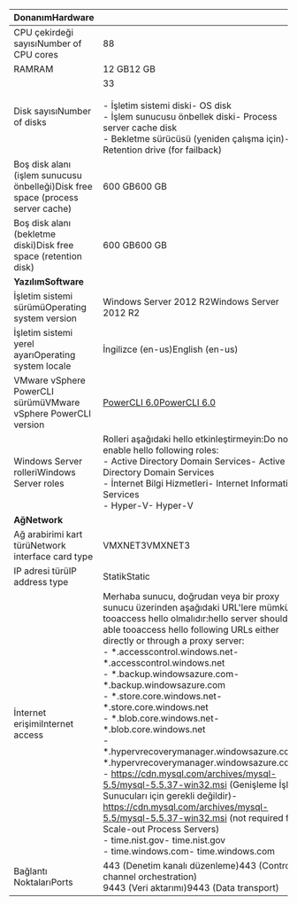 | <span data-ttu-id="31594-101">**Donanım**</span><span class="sxs-lookup"><span data-stu-id="31594-101">**Hardware**</span></span> | |
| --- |---|
| <span data-ttu-id="31594-102">CPU çekirdeği sayısı</span><span class="sxs-lookup"><span data-stu-id="31594-102">Number of CPU cores</span></span>| <span data-ttu-id="31594-103">8</span><span class="sxs-lookup"><span data-stu-id="31594-103">8</span></span> |
| <span data-ttu-id="31594-104">RAM</span><span class="sxs-lookup"><span data-stu-id="31594-104">RAM</span></span>| <span data-ttu-id="31594-105">12 GB</span><span class="sxs-lookup"><span data-stu-id="31594-105">12 GB</span></span>|
| <span data-ttu-id="31594-106">Disk sayısı</span><span class="sxs-lookup"><span data-stu-id="31594-106">Number of disks</span></span> | <span data-ttu-id="31594-107">3</span><span class="sxs-lookup"><span data-stu-id="31594-107">3</span></span> <br><br> <span data-ttu-id="31594-108">- İşletim sistemi diski</span><span class="sxs-lookup"><span data-stu-id="31594-108">- OS disk</span></span><br> <span data-ttu-id="31594-109">- İşlem sunucusu önbellek diski</span><span class="sxs-lookup"><span data-stu-id="31594-109">- Process server cache disk</span></span><br> <span data-ttu-id="31594-110">- Bekletme sürücüsü (yeniden çalışma için)</span><span class="sxs-lookup"><span data-stu-id="31594-110">- Retention drive (for failback)</span></span>|
| <span data-ttu-id="31594-111">Boş disk alanı (işlem sunucusu önbelleği)</span><span class="sxs-lookup"><span data-stu-id="31594-111">Disk free space (process server cache)</span></span> | <span data-ttu-id="31594-112">600 GB</span><span class="sxs-lookup"><span data-stu-id="31594-112">600 GB</span></span>
| <span data-ttu-id="31594-113">Boş disk alanı (bekletme diski)</span><span class="sxs-lookup"><span data-stu-id="31594-113">Disk free space (retention disk)</span></span> | <span data-ttu-id="31594-114">600 GB</span><span class="sxs-lookup"><span data-stu-id="31594-114">600 GB</span></span>|
| <span data-ttu-id="31594-115">**Yazılım**</span><span class="sxs-lookup"><span data-stu-id="31594-115">**Software**</span></span> | |
| <span data-ttu-id="31594-116">İşletim sistemi sürümü</span><span class="sxs-lookup"><span data-stu-id="31594-116">Operating system version</span></span> | <span data-ttu-id="31594-117">Windows Server 2012 R2</span><span class="sxs-lookup"><span data-stu-id="31594-117">Windows Server 2012 R2</span></span> |
| <span data-ttu-id="31594-118">İşletim sistemi yerel ayarı</span><span class="sxs-lookup"><span data-stu-id="31594-118">Operating system locale</span></span> | <span data-ttu-id="31594-119">İngilizce (en-us)</span><span class="sxs-lookup"><span data-stu-id="31594-119">English (en-us)</span></span>|
| <span data-ttu-id="31594-120">VMware vSphere PowerCLI sürümü</span><span class="sxs-lookup"><span data-stu-id="31594-120">VMware vSphere PowerCLI version</span></span> | [<span data-ttu-id="31594-121">PowerCLI 6.0</span><span class="sxs-lookup"><span data-stu-id="31594-121">PowerCLI 6.0</span></span>](https://my.vmware.com/web/vmware/details?productId=491&downloadGroup=PCLI600R1 "PowerCLI 6.0")|
| <span data-ttu-id="31594-122">Windows Server rolleri</span><span class="sxs-lookup"><span data-stu-id="31594-122">Windows Server roles</span></span> | <span data-ttu-id="31594-123">Rolleri aşağıdaki hello etkinleştirmeyin:</span><span class="sxs-lookup"><span data-stu-id="31594-123">Do not enable hello following roles:</span></span> <br> <span data-ttu-id="31594-124">- Active Directory Domain Services</span><span class="sxs-lookup"><span data-stu-id="31594-124">- Active Directory Domain Services</span></span> <br><span data-ttu-id="31594-125">- İnternet Bilgi Hizmetleri</span><span class="sxs-lookup"><span data-stu-id="31594-125">- Internet Information Services</span></span> <br> <span data-ttu-id="31594-126">- Hyper-V</span><span class="sxs-lookup"><span data-stu-id="31594-126">- Hyper-V</span></span> |
| <span data-ttu-id="31594-127">**Ağ**</span><span class="sxs-lookup"><span data-stu-id="31594-127">**Network**</span></span> | |
| <span data-ttu-id="31594-128">Ağ arabirimi kart türü</span><span class="sxs-lookup"><span data-stu-id="31594-128">Network interface card type</span></span> | <span data-ttu-id="31594-129">VMXNET3</span><span class="sxs-lookup"><span data-stu-id="31594-129">VMXNET3</span></span> |
| <span data-ttu-id="31594-130">IP adresi türü</span><span class="sxs-lookup"><span data-stu-id="31594-130">IP address type</span></span> | <span data-ttu-id="31594-131">Statik</span><span class="sxs-lookup"><span data-stu-id="31594-131">Static</span></span> |
| <span data-ttu-id="31594-132">İnternet erişimi</span><span class="sxs-lookup"><span data-stu-id="31594-132">Internet access</span></span> | <span data-ttu-id="31594-133">Merhaba sunucu, doğrudan veya bir proxy sunucu üzerinden aşağıdaki URL'lere mümkün tooaccess hello olmalıdır:</span><span class="sxs-lookup"><span data-stu-id="31594-133">hello server should be able tooaccess hello following URLs either directly or through a proxy server:</span></span> <br> <span data-ttu-id="31594-134">- \*.accesscontrol.windows.net</span><span class="sxs-lookup"><span data-stu-id="31594-134">- \*.accesscontrol.windows.net</span></span><br> <span data-ttu-id="31594-135">- \*.backup.windowsazure.com</span><span class="sxs-lookup"><span data-stu-id="31594-135">- \*.backup.windowsazure.com</span></span> <br><span data-ttu-id="31594-136">- \*.store.core.windows.net</span><span class="sxs-lookup"><span data-stu-id="31594-136">- \*.store.core.windows.net</span></span><br> <span data-ttu-id="31594-137">- \*.blob.core.windows.net</span><span class="sxs-lookup"><span data-stu-id="31594-137">- \*.blob.core.windows.net</span></span><br> <span data-ttu-id="31594-138">- \*.hypervrecoverymanager.windowsazure.com</span><span class="sxs-lookup"><span data-stu-id="31594-138">- \*.hypervrecoverymanager.windowsazure.com</span></span> <br> <span data-ttu-id="31594-139">- https://cdn.mysql.com/archives/mysql-5.5/mysql-5.5.37-win32.msi (Genişleme İşlem Sunucuları için gerekli değildir)</span><span class="sxs-lookup"><span data-stu-id="31594-139">- https://cdn.mysql.com/archives/mysql-5.5/mysql-5.5.37-win32.msi (not required for Scale-out Process Servers)</span></span> <br> <span data-ttu-id="31594-140">- time.nist.gov</span><span class="sxs-lookup"><span data-stu-id="31594-140">- time.nist.gov</span></span> <br> <span data-ttu-id="31594-141">- time.windows.com</span><span class="sxs-lookup"><span data-stu-id="31594-141">- time.windows.com</span></span> |
| <span data-ttu-id="31594-142">Bağlantı Noktaları</span><span class="sxs-lookup"><span data-stu-id="31594-142">Ports</span></span> | <span data-ttu-id="31594-143">443 (Denetim kanalı düzenleme)</span><span class="sxs-lookup"><span data-stu-id="31594-143">443 (Control channel orchestration)</span></span><br><span data-ttu-id="31594-144">9443 (Veri aktarımı)</span><span class="sxs-lookup"><span data-stu-id="31594-144">9443 (Data transport)</span></span>|
